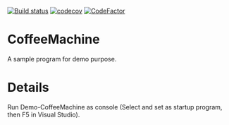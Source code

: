 
[![Build status](https://ci.appveyor.com/api/projects/status/yjockkaqt2427x2s?svg=true)](https://ci.appveyor.com/project/dlebansais/coffeemachine) 
[![codecov](https://codecov.io/gh/dlebansais/CoffeeMachine/branch/master/graph/badge.svg?token=9gSWESCWcD)](https://codecov.io/gh/dlebansais/CoffeeMachine)
[![CodeFactor](https://www.codefactor.io/repository/github/dlebansais/coffeemachine/badge)](https://www.codefactor.io/repository/github/dlebansais/coffeemachine)

# CoffeeMachine
A sample program for demo purpose.

# Details
Run Demo-CoffeeMachine as console (Select and set as startup program, then F5 in Visual Studio).
 